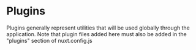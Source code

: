 # Plugins
Plugins generally represent utilities that will be used globally through the application.
Note that plugin files added here must also be added in the "plugins" section of nuxt.config.js